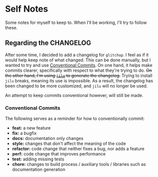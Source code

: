 # Self Notes

Some notes for myself to keep to. When I'll be working, I'll try to follow
these.

## Regarding the CHANGELOG

After some time, I decided to add a changelog for `glitchup`. I feel as if it
would help keep note of what changed. This can be done manually, but I wanted
to try and use [Conventional
Commits](https://www.conventionalcommits.org/en/v1.0.0-beta.4/). On one hand,
it helps make commits clearer, specifically with respect to what they're trying
to do. ~~On the other hand, I'm using
[`jilu`](https://github.com/rustic-games/jilu#%E8%AE%B0%E5%BD%95) to generate
the changelog.~~ Trying to install `jilu` breaks, meaning its use is impossible.
As a result, the changelog has been changed to be more customized, and `jilu` will 
no longer be used.

An attempt to keep commits conventional however, will still be made.

### Conventional Commits

The following serves as a reminder for how to conventionally commit:

- **feat:** a new feature
- **fix:** a bugfix
- **docs:** documentation only changes
- **style:** changes that don't affect the meaning of the code
- **refactor:** code change that neither fixes a bug, nor adds a feature
- **perf:** code change that improves performance
- **test:** adding missing tests
- **chore:** changes to build process / auxiliary tools / libraries such as
  documentation generation
